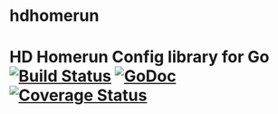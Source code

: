# hdhomerun
HD Homerun Config library for Go
[![Build Status](https://travis-ci.org/abates/hdhomerun.svg?branch=master)](https://travis-ci.org/abates/hdhomerun) [![GoDoc](https://godoc.org/github.com/abates/hdhomerun?status.png)](https://godoc.org/github.com/abates/hdhomerun) [![Coverage Status](https://coveralls.io/repos/github/abates/hdhomerun/badge.svg?branch=develop)](https://coveralls.io/github/abates/hdhomerun?branch=develop)
======
